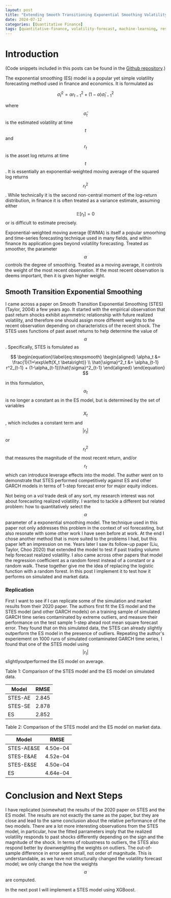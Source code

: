 ```yaml
---
layout: post
title: "Extending Smooth Transitioning Exponential Smoothing Volatility Forecasts (Part 1 - Baseline Model)"
date: 2024-07-12
categories: [Quantitative Finance]
tags: [quantitative-finance, volatility-forecast, machine-learning, research]
---
```


<script type="text/javascript" src="https://cdn.mathjax.org/mathjax/latest/MathJax.js?config=default"></script>

# Introduction

(Code snippets included in this posts can be found in the [Github repository](https://github.com/steveya/steveya.github.io/blob/8a20c7552a82a586e9334eb12e2df500c9e95379/content/volatility_forecasts/random_forest_ewma.ipynb).)

The exponential smoothing (ES) model is a popular yet simple volatility forecasting method used in finance and economics. It is formulated as

$$
\begin{equation}\label{eq:expsmooth}
    \hat{\sigma}^2_t = \alpha r^2_{t-1} + (1-\alpha)\hat{\sigma}^2_{t-1}
\end{equation}
$$

where $$\hat{\sigma}_t$$ is the estimated volatility at time $$t$$ and $$r_t$$ is the asset log returns at time $$t$$. It is essentially an exponential-weighted moving average of the squared log returns $$r_t^2$$. While technically it is the second non-central moment of the log-return distribution, in finance it is often treated as a variance estimate, assuming either $$\mathbb{E}\left[r_t\right] = 0$$ or is difficult to estimate precisely.

Exponential-weighted moving average (EWMA) is itself a popular smoorhing and time-series forecasting technique used in many fields, and within finance its application goes beyond volatility forecasting. Treated as smoother, the parameter $$\alpha$$ controls the degree of smoothing. Treated as a moving average, it controls the weight of the most recent observation. If the most recent observation is deems important, then it is given higher weight.


## Smooth Transition Exponential Smoothing
I came across a paper on Smooth Transition Exponential Smoothing (STES) (Taylor, 2004) a few years ago. It started with the empirical observation that past return shocks exhibit asymmetric relationship with future realized volatility, and therefore one should assign more different weights to the recent observation depending on characteristics of the recent shock. The STES uses functions of past asset returns to help determine the value of $$\alpha$$. Specifically, STES is fomulated as 

$$
\begin{equation}\label{eq:stexpsmooth}
    \begin{aligned}
        \alpha_t &= \frac{1}{1+\exp\left(X_t \beta\right)} \\
        \hat{\sigma}^2_t &= \alpha_{t-1} r^2_{t-1} + (1-\alpha_{t-1})\hat{\sigma}^2_{t-1}
    \end{aligned}
\end{equation}
$$

in this formulation, $$\alpha_t$$ is no longer a constant as in the ES model, but is determined by the set of variables $$X_t$$, which includes a constant term and $$\lvert r_t \rvert$$ or $$r_t^2$$ that measures the magnitude of the most recent return, and/or $$r_t$$ which can introduce leverage effects into the model. The auther went on to demonstrate that STES performed competitively against ES and other GARCH models in terms of 1-step forecast error for major equity indices.

Not being on a vol trade desk of any sort, my research interest was not about forecasting realized volatility. I wanted to tackle a different but related problem: how to quantitatively select the $$\alpha$$ parameter of a exponential smoothing model. The technique used in this paper not only addresses this problem in the context of vol forecasting, but also resonate with some other work I have seen before at work. At the end I chose another method that is more suited to the problems I had, but this paper left an impression on me. Years later I saw its follow-up paper (Liu, Taylor, Choo 2020) that extended the model to test if past trading volumn help forecast realized volatility. I also came across other papers that model the regression coefficient as a random forest instead of a constant or a random walk. These together give me the idea of replacing the logistic function with a random forest. In this post I implement it to test how it performs on simulated and market data.

### Replication
First I want to see if I can replicate some of the simulation and market results from their 2020 paper. The authors first fit the ES model and the STES model (and other GARCH models) on a training sample of simulated GARCH time series contaminated by extreme outliers, and measure their performance on the test sample 1-step ahead root mean square forecast error. They found that on this simulated data, the STES can already slightly outperform the ES model in the presence of outliers. Repeating the author's experiement on 1000 runs of simulated contaminated GARCH time series, I found that one of the STES model using $$\lvert r_t \rvert$$ slightlyoutperformed the ES model on average.

Table 1: Comparison of the STES model and the ES model on simulated data.

| Model | RMSE |
| --- | --- |
| STES-AE | 2.845 |
| STES-SE | 2.878 |
| ES      | 2.852 |

Table 2: Comparison of the STES model and the ES model on market data.

| Model | RMSE |
| --- | --- |
| STES-AE&SE | 4.50e-04 |
| STES-E&AE | 4.52e-04 |
| STES-E&SE | 4.50e-04 |
| ES        | 4.64e-04 |

# Conclusion and Next Steps
I have replicated (somewhat) the results of the 2020 paper on STES and the ES model. The results are not exactly the same as the paper, but they are close and lead to the same conclusion about the relative performance of the two models. There are a lot more interesting observations from the STES model, in particular, how the fitted parrameters imply that the realized volatility responds to past shocks differently depending on the sign and the magnitude of the shock. In terms of robustness to outliers, the STES also respond better by downweighting the weights on outliers. The out-of-sample difference in error seem small, not order of magnitude. This is understandable, as we have not structurally changed the volatility forecast model; we only change the how the weights $$\alpha$$ are computed.

In the next post I will implement a STES model using XGBoost. 